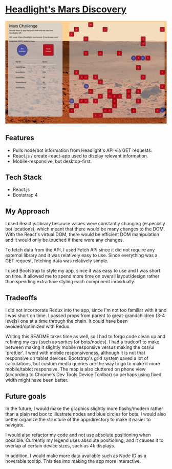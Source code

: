 # [Headlight's Mars Discovery](https://headlight-mars-discovery.herokuapp.com/)

![Sample page of the Mars Discovery app](./public/sample.png)

## Features

- Pulls node/bot information from Headlight's API via GET requests.
- React.js / create-react-app used to display relevant information.
- Mobile-responsive, but desktop-first.

## Tech Stack

- React.js
- Bootstrap 4

## My Approach

I used React.js library because values were constantly changing (especially bot locations), which meant that there would be many changes to the DOM. With the React's virtual DOM, there would be efficient DOM manipulation and it would only be touched if there were any changes. 

To fetch data from the API, I used Fetch API since it did not require any external library and it was relatively easy to use. Since everything was a GET request, fetching data was relatively simple.

I used Bootstrap to style my app, since it was easy to use and I was short on time. It allowed me to spend more time on overall layout/design rather than spending extra time styling each component indvidually. 

## Tradeoffs

I did not incorporate Redux into the app, since I'm not too familiar with it and I was short on time. I passed props from parent to great-grandchildren (3-4 levels) one at a time through the chain. It could have been avoided/optimized with Redux.

Writing this README takes time as well, so I had to forgo code clean up and refining my css (such as sprites for bots/nodes). I had a tradeoff to make between making it slightly mobile responsive versus making the css/ui 'prettier'. I went with mobile responsiveness, although it is not that responsive on tablet devices. Bootstrap's grid system saved a lot of calculations, but custom media queries are the way to go to make it more mobile/tablet responsive. The map is also cluttered on phone view (according to Chrome's Dev Tools Device Toolbar) so perhaps using fixed width might have been better.

## Future goals

In the future, I would make the graphics slightly more flashy/modern rather than a plain red box to illustrate nodes and blue circles for bots. I would also better organize the structure of the app/directory to make it easier to navigate.

I would also refactor my code and not use absolute positioning when possible. Currently my legend uses absolute positioning, and it causes it to overlap at certain device sizes, such as 4k displays.

In addition, I would make more data available such as Node ID as a hoverable tooltip. This ties into making the app more interactive.
